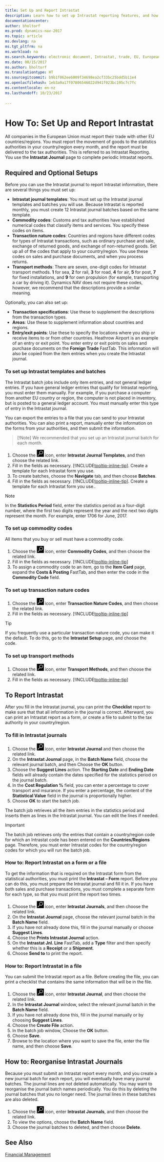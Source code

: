 ```yaml
---
title: Set Up and Report Intrastat
description: Learn how to set up Intrastat reporting features, and how to report trade with companies in other EU countries.
documentationcenter: 
author: bholtorf
ms.prod: dynamics-nav-2017
ms.topic: article
ms.devlang: na
ms.tgt_pltfrm: na
ms.workload: na
ms.search.keywords: electronic document, Intrastat, trade, EU, European Union
ms.date: 08/15/2017
ms.author: bholtorf
ms.translationtype: HT
ms.sourcegitcommit: b9b1f062ee6009f34698ea2cf33bc25bdd5b11e4
ms.openlocfilehash: 1eb3a9a17f07806546022d941f923bc195c7c7fc
ms.contentlocale: en-nz
ms.lasthandoff: 10/23/2017

---
```

# <a name="how-to-set-up-and-report-intrastat"></a>How To: Set Up and Report Intrastat
All companies in the European Union must report their trade with other EU countries/regions. You must report the movement of goods to the statistics authorities in your country/region every month, and the report must be delivered to the tax authorities. This is referred to as Intrastat Reporting. You use the **Intrastat Journal** page to complete periodic Intrastat reports.  
  
## <a name="required-and-optional-setups"></a>Required and Optional Setups
Before you can use the Intrastat journal to report Intrastat information, there are several things you must set up:  
  
* **Intrastat journal templates**: You must set up the Intrastat journal templates and batches you will use. Because Intrastat is reported monthly, you must create 12 Intrastat journal batches based on the same template.  
* **Commodity codes**: Customs and tax authorities have established numerical codes that classify items and services. You specify these codes on items.
* **Transaction nature codes**: Countries and regions have different codes for types of Intrastat transactions, such as ordinary purchase and sale, exchange of returned goods, and exchange of non-returned goods. Set up all of the codes that apply to your country/region. You use these codes on sales and purchase documents, and when you process returns.  
* **Transport methods**: There are seven, one-digit codes for Intrastat transport methods. **1** for sea, **2** for rail, **3** for road, **4** for air, **5** for post, **7** for fixed installations, and **9** for own propulsion (for eample, transporting a car by driving it). Dynamics NAV does not require these codes, however, we recommend that the descriptions provide a similar meaning.  

Optionally, you can also set up:

* **Transaction specifications**: Use these to supplement the descriptions from the transaction types.  
* **Areas**: Use these to supplement information about countries and regions.  
* **Entry/exit points**: Use these to specify the locations where you ship or receive items to or from other countries. Heathrow Airport is an example of an entry or exit point. You enter entry or exit points on sales and purchase documents on the **Foreign Trade** FastTab. This information will also be copied from the item entries when you create the Intrastat journal.  

### <a name="to-set-up-intrastat-templates-and-batches"></a>To set up Intrastat templates and batches
The Intrastat batch jobs include only item entries, and not general ledger entries. If you have general ledger entries that qualify for Intrastat reporting, you must enter them manually. For example, if you purchase a computer from another EU country or region, the computer is not placed in inventory, but is posted to a general ledger account. You must manually enter this type of entry in the Intrastat journal.  
  
You can export the entries to a file that you can send to your Intrastat authorities. You can also print a report, manually enter the information on the forms from your authorities, and then submit the information.

>  [!Note]
> We recommended that you set up an Intrastat journal batch for each month.  
  
1. Choose the ![Search for Page or Report](media/ui-search/search_small.png "Search for Page or Report icon") icon, enter **Intrastat Journal Templates**, and then choose the related link.  
2. Fill in the fields as necessary. [!INCLUDE[tooltip-inline-tip](includes/tooltip-inline-tip_md.md)]. Create a template for each Intrastat form you use.  
3. To create batches, choose the **Navigate** tab, and then choose **Batches**.  
4. Fill in the fields as necessary. [!INCLUDE[tooltip-inline-tip](includes/tooltip-inline-tip_md.md)]. Create a template for each Intrastat form you use..  

> [!Note]
> In the **Statistics Period** field, enter the statistics period as a four-digit number, where the first two digits represent the year and the next two digits represent the month. For example, enter 1706 for June, 2017.

### <a name="to-set-up-commodity-codes"></a>To set up commodity codes
All items that you buy or sell must have a commodity code.  
  
1. Choose the ![Search for Page or Report](media/ui-search/search_small.png "Search for Page or Report icon") icon, enter **Commodity Codes**, and then choose the related link.  
2. Fill in the fields as necessary. [!INCLUDE[tooltip-inline-tip](includes/tooltip-inline-tip_md.md)]  
3. To assign a commodity code to an item, go to the **Item Card** page, expand the **Costs & Posting** FastTab, and then enter the code in the **Commodity Code** field.   

### <a name="to-set-up-transaction-nature-codes"></a>To set up transaction nature codes
1. Choose the ![Search for Page or Report](media/ui-search/search_small.png "Search for Page or Report icon") icon, enter **Transaction Nature Codes**, and then choose the related link.  
2. Fill in the fields as necessary. [!INCLUDE[tooltip-inline-tip](includes/tooltip-inline-tip_md.md)]  

> [!Tip]
> If you frequently use a particular transaction nature code, you can make it the default. To do this, go to the **Intrastat Setup** page, and choose the code. 

### <a name="to-set-up-transport-methods"></a>To set up transport methods
1. Choose the ![Search for Page or Report](media/ui-search/search_small.png "Search for Page or Report icon") icon, enter **Transport Methods**, and then choose the related link.  
2. Fill in the fields as necessary. [!INCLUDE[tooltip-inline-tip](includes/tooltip-inline-tip_md.md)]  

## <a name="to-report-intrastat"></a>To Report Intrastat
After you fill in the Intrastat journal, you can print the **Checklist** report to make sure that that all information in the journal is correct. Afterward, you can print an Intrastat report as a form, or create a file to submit to the tax authority in your country/region.  

### <a name="to-fill-in-intrastat-journals"></a>To fill in Intrastat journals  
1. Choose the ![Search for Page or Report](media/ui-search/search_small.png "Search for Page or Report icon") icon, enter **Intrastat Journal** and then choose the related link.  
2. On the **Intrastat Journal** page, in the **Batch Name** field, choose the relevant journal batch, and then Choose the **OK** button.  
3. Choose the **Suggest Lines** action. The **Starting Date** and **Ending Date** fields will already contain the dates specified for the statistics period on the journal batch.  
4. In the **Cost Regulation %** field, you can enter a percentage to cover transport and insurance. If you enter a percentage, the content of the **Statistical Value** field in the journal is proportionally higher.  
5. Choose **OK** to start the batch job.  
  
The batch job retrieves all the item entries in the statistics period and inserts them as lines in the Intrastat journal. You can edit the lines if needed.  
  
> [!IMPORTANT]  
>  The batch job retrieves only the entries that contain a country/region code for which an Intrastat code has been entered on the **Countries/Regions** page. Therefore, you must enter Intrastat codes for the country/region codes for which you will run the batch job.  

### <a name="how-to-report-intrastat-on-a-form-or-a-file"></a>How to: Report Intrastat on a form or a file
To get the information that is required on the Intrastat form from the statistical authorities, you must print the **Intrastat – Form** report. Before you can do this, you must prepare the Intrastat journal and fill it in. If you have both sales and purchase transactions, you must complete a separate form for each type, so that you must print the report two times.  
  
1. Choose the ![Search for Page or Report](media/ui-search/search_small.png "Search for Page or Report icon") icon, enter **Intrastat Journals**, and then choose the related link.  
2. On the **Intrastat Journal** page, choose the relevant journal batch in the **Batch Name** field.  
3. If you have not already done this, fill in the journal manually or choose **Suggest Lines**.  
4. Choose the **Prints Intrastat Journal** action.  
5. On the **Intrastat Jnl. Line** FastTab, add a **Type** filter and then specify whether this is a **Receipt** or a **Shipment**.  
6. Choose **Send to** to print the report.  

### <a name="how-to-report-intrastat-in-a-file"></a>How to: Report Intrastat in a file
You can submit the Intrastat report as a file. Before creating the file, you can print a checklist that contains the same information that will be in the file.  
  
1. Choose the ![Search for Page or Report](media/ui-search/search_small.png "Search for Page or Report icon") icon, enter **Intrastat Journal**, and then choose the related link.  
2. In the **Intrastat Journal** window, select the relevant journal batch in the **Batch Name** field.  
3. If you have not already done this, fill in the journal manually or by choosing **Suggest Lines**.  
4. Choose the **Create File** action.  
5. In the batch job window, Choose the **OK** button.  
6. Choose **Save**.  
7. Browse to the location where you want to save the file, enter the file name, and then choose **Save**. 

## <a name="how-to-reorganize-intrastat-journals"></a>How to: Reorganise Intrastat Journals
Because you must submit an Intrastat report every month, and you create a new journal batch for each report, you will eventually have many journal batches. The journal lines are not deleted automatically. You may want to reorganise the journal batch names periodically. You do this by deleting the journal batches that you no longer need. The journal lines in these batches are also deleted.  
  
1. Choose the ![Search for Page or Report](media/ui-search/search_small.png "Search for Page or Report icon") icon, enter **Intrastat Journals**, and then choose the related link.  
2. To view the options, choose the **Batch Name** field.  
3. Choose the journal batches to deleted, and then choose **Delete**.  

## <a name="see-also"></a>See Also
[Financial Management](finance.md)

## 
